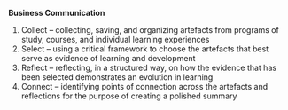 **Business Communication**

1. Collect – collecting, saving, and organizing artefacts from programs of study, courses, and individual learning experiences
2. Select – using a critical framework to choose the artefacts that best serve as evidence of learning and development
3. Reflect – reflecting, in a structured way, on how the evidence that has been selected demonstrates an evolution in learning
4. Connect – identifying points of connection across the artefacts and reflections for the purpose of creating a polished summary
